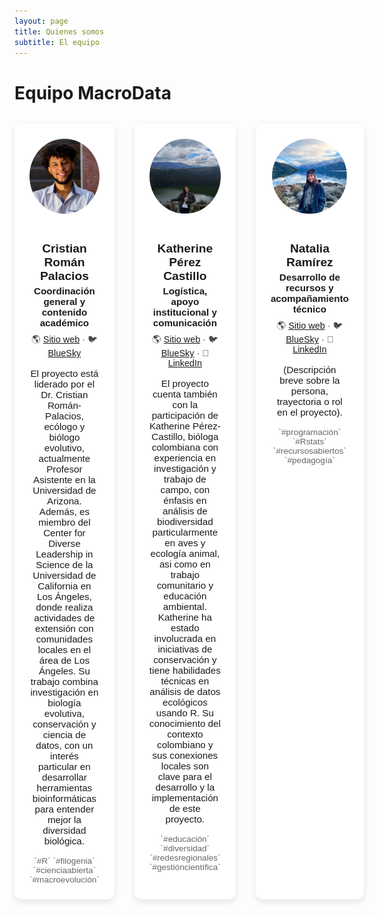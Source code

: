 ```yaml
---
layout: page
title: Quienes somos
subtitle: El equipo
---
```


# Equipo MacroData

<style>
  .person-grid {
    display: grid;
    grid-template-columns: repeat(3, 1fr); /* Fixed 3 columns */
    gap: 2rem;
    margin-top: 2rem;
  }

  .person-card {
    background: rgba(255, 255, 255, 0.85);
    border-radius: 12px;
    padding: 1.5rem;
    text-align: center;
    box-shadow: 0 4px 12px rgba(0, 0, 0, 0.1);
    font-family: sans-serif;
  }

  .person-card img {
    width: 120px;
    height: 120px;
    border-radius: 50%;
    object-fit: cover;
    margin-bottom: 1rem;
  }

  .person-card h3 {
    font-size: 1.2rem;
    margin-bottom: 0.25rem;
  }

  .person-card .role {
    font-weight: bold;
    font-size: 0.95rem;
    margin-bottom: 0.5rem;
  }

  .person-card .links {
    font-size: 0.9rem;
    margin-bottom: 1rem;
    color: #444;
  }

  .person-card p {
    font-size: 0.95rem;
    margin-bottom: 1rem;
  }

  .person-card .interests {
    font-size: 0.85rem;
    color: #666;
  }

  @media (max-width: 900px) {
    .person-grid {
      overflow-x: auto;
      display: flex;
      gap: 1.5rem;
      padding-bottom: 1rem;
    }

    .person-card {
      min-width: 280px;
      flex-shrink: 0;
    }
  }
</style>

<div class="person-grid">


<div class="person-card">
  <img src="assets/img/cristian-roman-polacios-new.jpg" alt="Cristian Román Palacios">
  <h3>Cristian Román Palacios</h3>
  <div class="role">Coordinación general y contenido académico</div>
  <div class="links">
    🌎 <a href="https://datadiversitylab.github.io">Sitio web</a> · 🐦 <a href="https://bsky.app/profile/cromanpa.bsky.social">BlueSky</a>
  </div>
  <p>
    El proyecto está liderado por el Dr. Cristian Román-Palacios, ecólogo y biólogo evolutivo, actualmente Profesor Asistente en la Universidad de Arizona. Además, es miembro del Center for Diverse Leadership in Science de la Universidad de California en Los Ángeles, donde realiza actividades de extensión con comunidades locales en el área de Los Ángeles. Su trabajo combina investigación en biología evolutiva, conservación y ciencia de datos, con un interés particular en desarrollar herramientas bioinformáticas para entender mejor la diversidad biológica.
  </p>
  <div class="interests">`#R` `#filogenia` `#cienciaabierta` `#macroevolución`</div>
</div>

<div class="person-card">
  <img src="assets/img/Kathe.jpg" alt="Katherine Pérez Castillo">
  <h3>Katherine Pérez Castillo</h3>
  <div class="role">Logística, apoyo institucional y comunicación</div>
  <div class="links">
    🌎 <a href="#">Sitio web</a> · 🐦 <a href="#">BlueSky</a> · 💼 <a href="#">LinkedIn</a>
  </div>
  <p>
    El proyecto cuenta también con la participación de Katherine Pérez- Castillo, bióloga colombiana con experiencia en investigación y trabajo de campo, con énfasis en análisis de biodiversidad particularmente en aves y ecología animal, asi como en trabajo comunitario y educación ambiental. Katherine ha estado involucrada en iniciativas de conservación y tiene habilidades técnicas en análisis de datos ecológicos usando R. Su conocimiento del contexto colombiano y sus conexiones locales son clave para el desarrollo y la implementación de este proyecto.
  </p>
  <div class="interests">`#educación` `#diversidad` `#redesregionales` `#gestióncientífica`</div>
</div>

<div class="person-card">
  <img src="assets/img/Natalia.jpg" alt="Natalia Ramírez">
  <h3>Natalia Ramírez</h3>
  <div class="role">Desarrollo de recursos y acompañamiento técnico</div>
  <div class="links">
    🌎 <a href="#">Sitio web</a> · 🐦 <a href="#">BlueSky</a> · 💼 <a href="#">LinkedIn</a>
  </div>
  <p>
    (Descripción breve sobre la persona, trayectoria o rol en el proyecto).
  </p>
  <div class="interests">`#programación` `#Rstats` `#recursosabiertos` `#pedagogía`</div>
</div>

</div>




